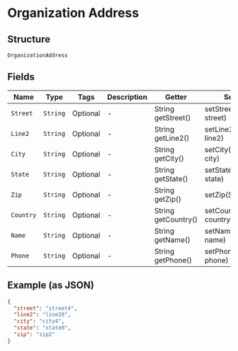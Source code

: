 
# Organization Address

## Structure

`OrganizationAddress`

## Fields

| Name | Type | Tags | Description | Getter | Setter |
|  --- | --- | --- | --- | --- | --- |
| `Street` | `String` | Optional | - | String getStreet() | setStreet(String street) |
| `Line2` | `String` | Optional | - | String getLine2() | setLine2(String line2) |
| `City` | `String` | Optional | - | String getCity() | setCity(String city) |
| `State` | `String` | Optional | - | String getState() | setState(String state) |
| `Zip` | `String` | Optional | - | String getZip() | setZip(String zip) |
| `Country` | `String` | Optional | - | String getCountry() | setCountry(String country) |
| `Name` | `String` | Optional | - | String getName() | setName(String name) |
| `Phone` | `String` | Optional | - | String getPhone() | setPhone(String phone) |

## Example (as JSON)

```json
{
  "street": "street4",
  "line2": "line28",
  "city": "city4",
  "state": "state0",
  "zip": "zip2"
}
```

